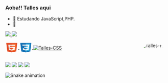 ### Aoba!! Talles aqui

- 🌱 Estudando JavaScript,PHP.
- 🤔 

</div>

  <a href="https://github.com/TallesMR">
  <img height="180em" src="https://github-readme-stats.vercel.app/api?username=TallesMR&show_icons=true&theme=dracula&include_all_commits=true&count_private=true"/>
  <img height="180em" src="https://github-readme-stats.vercel.app/api/top-langs/?username=TallesMR&layout=compact&langs_count=7&theme=dracula"/>

<div style="display: inline_block"><br>
  <img align="center" alt="Talles-HTML" height="30" width="40" src="https://raw.githubusercontent.com/devicons/devicon/master/icons/html5/html5-original.svg">
  <img align="center" alt="Talles-CSS" height="30" width="40" src="https://raw.githubusercontent.com/devicons/devicon/master/icons/css3/css3-original.svg">
  <img align="center" alt="Talles-CSS" height="30" width="40" src="https://cdn.jsdelivr.net/gh/devicons/devicon/icons/mysql/mysql-original.svg" />
  <img align="right" alt="Talles-Pic" height="150" style="border-radius:50px;" 
       src ="https://media.discordapp.net/attachments/970832391583191070/970832484398944326/Tallez.png?width=950&height=664">
</div>

##

<div> 
  <a href="https://www.youtube.com/channel/UC1KjLVTwCcBGnsbzO1hiARg" target="_blank"><img src="https://img.shields.io/badge/YouTube-FF0000?style=for-the-badge&logo=youtube&logoColor=white" target="_blank"></a>
  <a href="https://instagram.com/talles_rodrigue" target="_blank"><img src="https://img.shields.io/badge/-Instagram-%23E4405F?style=for-the-badge&logo=instagram&logoColor=white" target="_blank"></a>
 <a href="https://discord.gg/wagxzStdcR" target="_blank"><img src="https://img.shields.io/badge/Discord-7289DA?style=for-the-badge&logo=discord&logoColor=white" target="_blank"></a> 
  <a href = "mailto:contatotallesrodrigues@gmail.com"><img src="https://img.shields.io/badge/-Gmail-%23333?style=for-the-badge&logo=gmail&logoColor=white" target="_blank"></a>
 
  ![Snake animation](https://github.com/TallesMR/TallesMR/blob/output/github-contribution-grid-snake.svg)
  </div>
